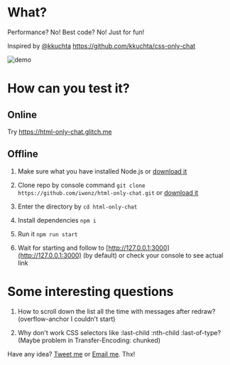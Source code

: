 # What?
Performance? No!
Best code? No!
Just for fun!

Inspired by [@kkuchta](https://twitter.com/kkuchta) https://github.com/kkuchta/css-only-chat

![demo](http://iwonz.ru/projects/html-only-chat/demo.gif)

# How can you test it?

## Online
Try https://html-only-chat.glitch.me

## Offline
1. Make sure what you have installed Node.js or [download it](https://nodejs.org/en/download/)

2. Clone repo by console command `git clone https://github.com/iwonz/html-only-chat.git` or [download it](https://github.com/iwonz/html-only-chat/archive/master.zip)

3. Enter the directory by `cd html-only-chat`

4. Install dependencies `npm i`

6. Run it `npm run start`

7. Wait for starting and follow to [http://127.0.0.1:3000](http://127.0.0.1:3000) (by default) or check your console to see actual link

# Some interesting questions
1. How to scroll down the list all the time with messages after redraw? (overflow-anchor I couldn't start)

2. Why don't work CSS selectors like :last-child :nth-child :last-of-type? (Maybe problem in Transfer-Encoding: chunked)

Have any idea? [Tweet me](https://twitter.com/iwonzimin) or [Email me](mailto:hello@iwonz.ru). Thx!

